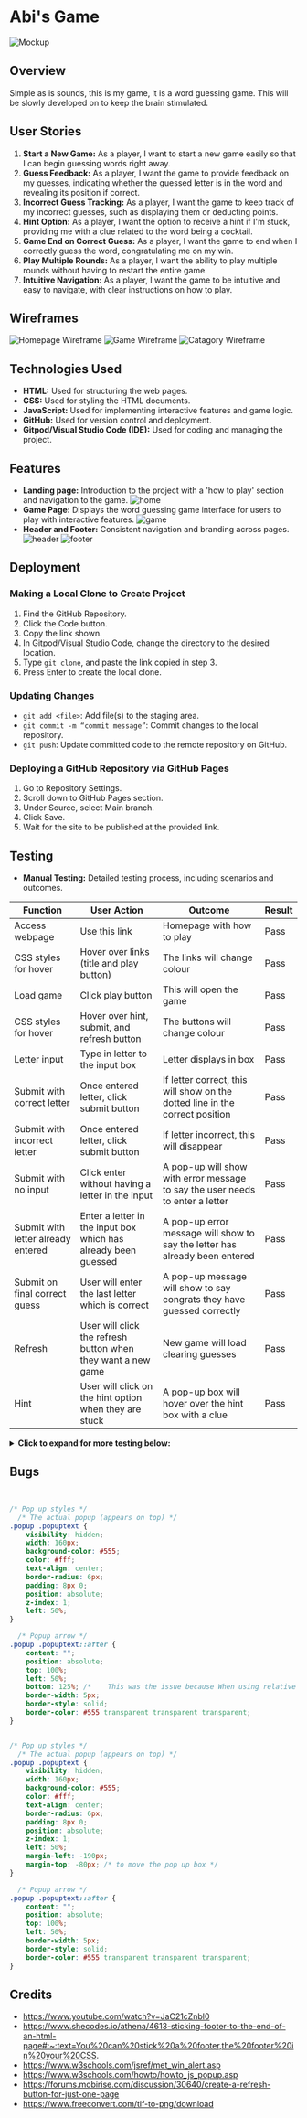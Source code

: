 # Abi's Game
![Mockup](docs/mockup.png)
## Overview

Simple as is sounds, this is my game, it is a word guessing game. This will be slowly developed on to keep the brain stimulated.

## User Stories

1. **Start a New Game:** As a player, I want to start a new game easily so that I can begin guessing words right away.
2. **Guess Feedback:** As a player, I want the game to provide feedback on my guesses, indicating whether the guessed letter is in the word and revealing its position if correct.
3. **Incorrect Guess Tracking:** As a player, I want the game to keep track of my incorrect guesses, such as displaying them or deducting points.
4. **Hint Option:** As a player, I want the option to receive a hint if I'm stuck, providing me with a clue related to the word being a cocktail.
5. **Game End on Correct Guess:** As a player, I want the game to end when I correctly guess the word, congratulating me on my win.
6. **Play Multiple Rounds:** As a player, I want the ability to play multiple rounds without having to restart the entire game.
7. **Intuitive Navigation:** As a player, I want the game to be intuitive and easy to navigate, with clear instructions on how to play.

## Wireframes

![Homepage Wireframe](docs/index-html-wireframe.png)
![Game Wireframe](docs/game-html-wireframe.png)
![Catagory Wireframe](docs/category-html-wireframe.png)


## Technologies Used

- **HTML:** Used for structuring the web pages.
- **CSS:** Used for styling the HTML documents.
- **JavaScript:** Used for implementing interactive features and game logic.
- **GitHub:** Used for version control and deployment.
- **Gitpod/Visual Studio Code (IDE):** Used for coding and managing the project.

## Features

- **Landing page:** Introduction to the project with a 'how to play' section and navigation to the game.
![home](docs/home.png)
- **Game Page:** Displays the word guessing game interface for users to play with interactive features.
![game](docs/game.png)
- **Header and Footer:** Consistent navigation and branding across pages.
![header](docs/header.png)
![footer](docs/footer.png)


## Deployment

### Making a Local Clone to Create Project

1. Find the GitHub Repository.
2. Click the Code button.
3. Copy the link shown.
4. In Gitpod/Visual Studio Code, change the directory to the desired location.
5. Type `git clone`, and paste the link copied in step 3.
6. Press Enter to create the local clone.

### Updating Changes

- `git add <file>`: Add file(s) to the staging area.
- `git commit -m “commit message”`: Commit changes to the local repository.
- `git push`: Update committed code to the remote repository on GitHub.

### Deploying a GitHub Repository via GitHub Pages

1. Go to Repository Settings.
2. Scroll down to GitHub Pages section.
3. Under Source, select Main branch.
4. Click Save.
5. Wait for the site to be published at the provided link.

## Testing

- **Manual Testing:** Detailed testing process, including scenarios and outcomes. 


| Function | User Action | Outcome | Result |
|----------|-------------|---------|--------|
| Access webpage | Use this link | Homepage with how to play | Pass |
| CSS styles for hover | Hover over links (title and play button) | The links will change colour | Pass |
| Load game | Click play button | This will open the game | Pass |
| CSS styles for hover | Hover over hint, submit, and refresh button | The buttons will change colour | Pass |
| Letter input | Type in letter to the input box | Letter displays in box | Pass |
| Submit with correct letter | Once entered letter, click submit button | If letter correct, this will show on the dotted line in the correct position | Pass |
| Submit with incorrect letter | Once entered letter, click submit button | If letter incorrect, this will disappear | Pass |
| Submit with no input | Click enter without having a letter in the input | A pop-up will show with error message to say the user needs to enter a letter | Pass |
| Submit with letter already entered | Enter a letter in the input box which has already been guessed | A pop-up error message will show to say the letter has already been entered | Pass |
| Submit on final correct guess | User will enter the last letter which is correct | A pop-up message will show to say congrats they have guessed correctly | Pass |
| Refresh | User will click the refresh button when they want a new game | New game will load clearing guesses | Pass |
| Hint | User will click on the hint option when they are stuck | A pop-up box will hover over the hint box with a clue | Pass |



<details>
  <summary><b>Click to expand for more testing below:</b></summary>

- **Automated Testing:** Results from testing tools like [Lighthouse](https://chromewebstore.google.com/detail/lighthouse/blipmdconlkpinefehnmjammfjpmpbjk) for performance evaluation, and [Responsive Viewer](https://chromewebstore.google.com/detail/responsive-viewer/inmopeiepgfljkpkidclfgbgbmfcennb) for assessing screen size responsiveness, significantly improve the quality assurance process.

index.html
![index-lighthouse](docs/index-lighthouse.png)
![index-screensizes](docs/index-screen-sizes.png)


game.html
![game-lighthouse](docs/game-lighthouse.png)
![game-screensizes](docs/game-screen-sizes.png)


- **Validator Testing:** Validation results from HTML and CSS validators. Utilising [W3C CSS Validator](https://jigsaw.w3.org/css-validator/) for CSS validation and [W3C Markup Validator](https://validator.w3.org/nu/) for HTML validation ensures thorough testing for any errors.

index.html
![index html validator](docs/index-html-validator.png)

game.html
![gamee html validator](docs/game-html-validator.png)

style.css
![css validator](docs/index-css-validator.png)

- **Javascript Testing:** Using [JSHint](https://jshint.com) helps in identifying and rectifying JavaScript errors, ensuring code quality and reliability.

Javascript - game.js
![jshint validator](docs/jshint-validator.png)
</details>

## Bugs

```css


/* Pop up styles */
  /* The actual popup (appears on top) */
.popup .popuptext {
    visibility: hidden;
    width: 160px;
    background-color: #555;
    color: #fff;
    text-align: center;
    border-radius: 6px;
    padding: 8px 0;
    position: absolute;
    z-index: 1;
    left: 50%;
}

  /* Popup arrow */
.popup .popuptext::after {
    content: "";
    position: absolute;
    top: 100%;
    left: 50%;
    bottom: 125%; /*    This was the issue because When using relative units, such as percentage, the maximum and minimum value are 100% and 0% (as the child can only be 100% of the parent element before it overflows). With using a value of 125% it was knocking it off the screen */
    border-width: 5px;
    border-style: solid;
    border-color: #555 transparent transparent transparent;
}


/* Pop up styles */
  /* The actual popup (appears on top) */
.popup .popuptext {
    visibility: hidden;
    width: 160px;
    background-color: #555;
    color: #fff;
    text-align: center;
    border-radius: 6px;
    padding: 8px 0;
    position: absolute;
    z-index: 1;
    left: 50%;
    margin-left: -190px;
    margin-top: -80px; /* to move the pop up box */
}

  /* Popup arrow */
.popup .popuptext::after {
    content: "";
    position: absolute;
    top: 100%;
    left: 50%;
    border-width: 5px;
    border-style: solid;
    border-color: #555 transparent transparent transparent;
}
```

## Credits

- https://www.youtube.com/watch?v=JaC21cZnbl0
- https://www.shecodes.io/athena/4613-sticking-footer-to-the-end-of-an-html-page#:~:text=You%20can%20stick%20a%20footer,the%20footer%20in%20your%20CSS.
- https://www.w3schools.com/jsref/met_win_alert.asp
- https://www.w3schools.com/howto/howto_js_popup.asp
- https://forums.mobirise.com/discussion/30640/create-a-refresh-button-for-just-one-page
- https://www.freeconvert.com/tif-to-png/download 

